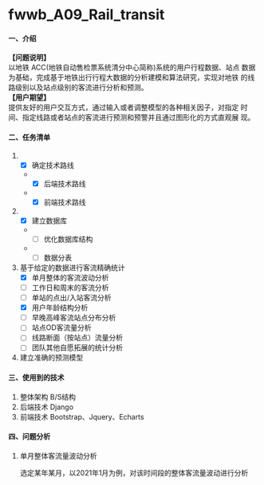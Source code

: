 # fwwb_A09_Rail_transit

#### 一、介绍
**【问题说明】**     
以地铁 ACC(地铁自动售检票系统清分中心简称)系统的用户行程数据、站点 数据为基础，完成基于地铁出行行程大数据的分析建模和算法研究，实现对地铁 的线路级别以及站点级别的客流进行分析和预测。  
**【用户期望】**     
提供友好的用户交互方式，通过输入或者调整模型的各种相关因子，对指定 时间、指定线路或者站点的客流进行预测和预警并且通过图形化的方式直观展 现。

#### 二、任务清单

1. - [x] 确定技术路线   
   - - [x] 后端技术路线
   - - [x] 前端技术路线
2. - [x] 建立数据库
   - - [ ] 优化数据库结构
   - - [ ] 数据分表
3. 基于给定的数据进行客流精确统计
    - [x] 单月整体的客流波动分析
    - [ ] 工作日和周末的客流分析
    - [ ] 单站的点出/入站客流分析
    - [x] 用户年龄结构分析
    - [ ] 早晚高峰客流站点分布分析
    - [ ] 站点OD客流量分析
    - [ ] 线路断面（按站点）流量分析
    - [ ] 团队其他自愿拓展的统计分析
4. 建立准确的预测模型
#### 三、使用到的技术
1. 整体架构
B/S结构
2. 后端技术
Django
3. 前端技术
Bootstrap、Jquery、Echarts

#### 四、问题分析

1. 单月整体客流量波动分析

   选定某年某月，以2021年1月为例，对该时间段的整体客流量波动进行分析

   